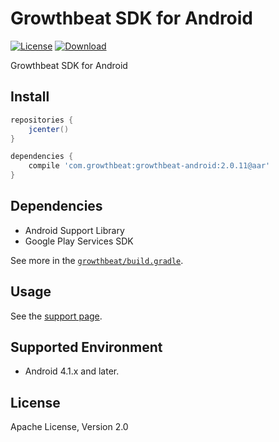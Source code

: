 Growthbeat SDK for Android
===
[![License](https://img.shields.io/badge/license-Apache%202-blue.svg)](https://www.apache.org/licenses/LICENSE-2.0)
[![Download](https://api.bintray.com/packages/growthbeat/maven/growthbeat-android/images/download.svg)](https://bintray.com/growthbeat/maven/growthbeat-android/_latestVersion)


Growthbeat SDK for Android

## Install

```groovy
repositories {
    jcenter()
}

dependencies {
    compile 'com.growthbeat:growthbeat-android:2.0.11@aar'
}
```

## Dependencies

- Android Support Library
- Google Play Services SDK

See more in the [`growthbeat/build.gradle`](https://github.com/growthbeat/growthbeat-android/blob/master/growthbeat/build.gradle).

## Usage

See the [support page](http://support.growthbeat.com/).

## Supported Environment

* Android 4.1.x and later.

## License

Apache License, Version 2.0

